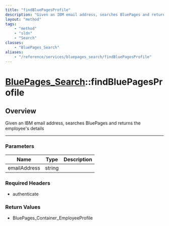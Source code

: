 ```yaml
---
title: "findBluePagesProfile"
description: "Given an IBM email address, searches BluePages and returns the employee's details"
layout: "method"
tags:
    - "method"
    - "sldn"
    - "Search"
classes:
    - "BluePages_Search"
aliases:
    - "/reference/services/bluepages_search/findBluePagesProfile"
---
```

# [BluePages_Search](/reference/services/BluePages_Search)::findBluePagesProfile




## Overview 
Given an IBM email address, searches BluePages and returns the employee's details 

-----

### Parameters 
|Name | Type | Description |
| --- | --- | --- |
|emailAddress| string| |


### Required Headers
* authenticate


### Return Values
* BluePages_Container_EmployeeProfile




